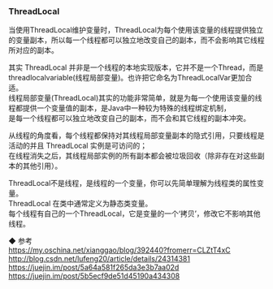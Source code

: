 ###  ThreadLocal  

当使用ThreadLocal维护变量时，ThreadLocal为每个使用该变量的线程提供独立的变量副本，所以每一个线程都可以独立地改变自己的副本，而不会影响其它线程所对应的副本。  

其实 ThreadLocal 并非是一个线程的本地实现版本，它并不是一个Thread，而是threadlocalvariable(线程局部变量)。也许把它命名为ThreadLocalVar更加合适。  
线程局部变量(ThreadLocal)其实的功能非常简单，就是为每一个使用该变量的线程都提供一个变量值的副本，是Java中一种较为特殊的线程绑定机制，  
是每一个线程都可以独立地改变自己的副本，而不会和其它线程的副本冲突。  

从线程的角度看，每个线程都保持对其线程局部变量副本的隐式引用，只要线程是活动的并且 ThreadLocal 实例是可访问的；  
在线程消失之后，其线程局部实例的所有副本都会被垃圾回收（除非存在对这些副本的其他引用）。  

ThreadLocal不是线程，是线程的一个变量，你可以先简单理解为线程类的属性变量。  
ThreadLocal 在类中通常定义为静态类变量。  
每个线程有自己的一个ThreadLocal，它是变量的一个‘拷贝’，修改它不影响其他线程。  

◆ 参考  
https://my.oschina.net/xianggao/blog/392440?fromerr=CLZtT4xC
http://blog.csdn.net/lufeng20/article/details/24314381  
https://juejin.im/post/5a64a581f265da3e3b7aa02d  
https://juejin.im/post/5b5ecf9de51d45190a434308  
